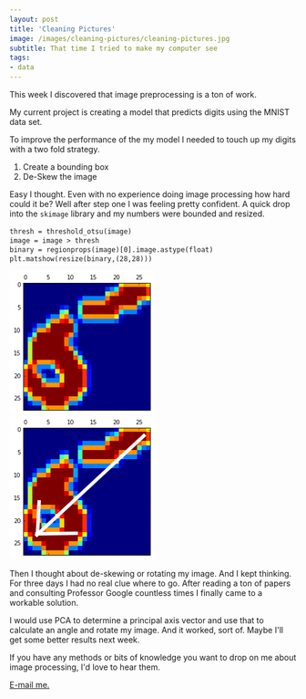 ```yaml
---
layout: post
title: 'Cleaning Pictures'
image: /images/cleaning-pictures/cleaning-pictures.jpg
subtitle: That time I tried to make my computer see
tags:
- data
---
```


This week I discovered that image preprocessing is a ton of work.

My current project is creating a model that predicts digits using the MNIST data set.

To improve the performance of the my model I needed to touch up my digits with a two fold strategy.

1. Create a bounding box
2. De-Skew the image

Easy I thought.  Even with no experience doing image processing how hard could it be?  Well after step one I was feeling pretty confident.  A quick drop into the `skimage` library and my numbers were bounded and resized.
<pre><code>thresh = threshold_otsu(image)
image = image > thresh
binary = regionprops(image)[0].image.astype(float)
plt.matshow(resize(binary,(28,28)))
</code></pre>
<div class="row uniform">
  <div class="6u"><span class="image fit"><img src="/images/cleaning-pictures/six.png" alt="" /></span></div>
  <div class="6u$"><span class="image fit"><img src="/images/cleaning-pictures/pca.png" alt="" /></span></div>
</div>

Then I thought about de-skewing or rotating my image.  And I kept thinking.  For three days I had no real clue where to go.  After reading a ton of papers and consulting Professor Google countless times I finally came to a workable solution.

I would use PCA to determine a principal axis vector and use that to calculate an angle and rotate my image.  And it worked, sort of.  Maybe I'll get some better results next week.

If you have any methods or bits of knowledge you want to drop on me about image processing, I'd love to hear them.

[E-mail me.](mailto:Michael@mdlai.com)
